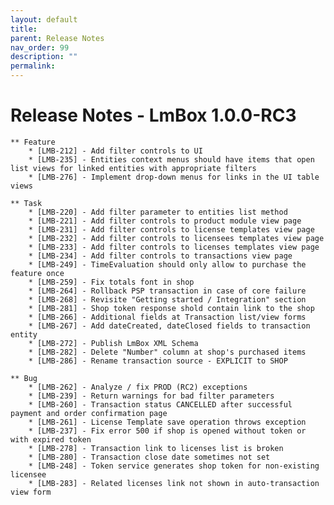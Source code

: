 ```yaml
---
layout: default
title:
parent: Release Notes
nav_order: 99
description: ""
permalink:
---
```


Release Notes - LmBox 1.0.0-RC3
==============================================================


    ** Feature
        * [LMB-212] - Add filter controls to UI
        * [LMB-235] - Entities context menus should have items that open list views for linked entities with appropriate filters
        * [LMB-276] - Implement drop-down menus for links in the UI table views

    ** Task
        * [LMB-220] - Add filter parameter to entities list method
        * [LMB-221] - Add filter controls to product module view page
        * [LMB-231] - Add filter controls to license templates view page
        * [LMB-232] - Add filter controls to licensees templates view page
        * [LMB-233] - Add filter controls to licenses templates view page
        * [LMB-234] - Add filter controls to transactions view page
        * [LMB-249] - TimeEvaluation should only allow to purchase the feature once
        * [LMB-259] - Fix totals font in shop
        * [LMB-264] - Rollback PSP transaction in case of core failure
        * [LMB-268] - Revisite "Getting started / Integration" section
        * [LMB-281] - Shop token response shold contain link to the shop
        * [LMB-266] - Additional fields at Transaction list/view forms
        * [LMB-267] - Add dateCreated, dateClosed fields to transaction entity
        * [LMB-272] - Publish LmBox XML Schema
        * [LMB-282] - Delete "Number" column at shop's purchased items
        * [LMB-286] - Rename transaction source - EXPLICIT to SHOP

    ** Bug
        * [LMB-262] - Analyze / fix PROD (RC2) exceptions
        * [LMB-239] - Return warnings for bad filter parameters
        * [LMB-260] - Transaction status CANCELLED after successful payment and order confirmation page
        * [LMB-261] - License Template save operation throws exception
        * [LMB-237] - Fix error 500 if shop is opened without token or with expired token
        * [LMB-278] - Transaction link to licenses list is broken
        * [LMB-280] - Transaction close date sometimes not set
        * [LMB-248] - Token service generates shop token for non-existing licensee
        * [LMB-283] - Related licenses link not shown in auto-transaction view form

